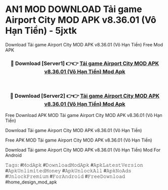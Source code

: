 # AN1 MOD DOWNLOAD Tải game Airport City MOD APK v8.36.01 (Vô Hạn Tiền) - 5jxtk
Download Tải game Airport City MOD APK v8.36.01 (Vô Hạn Tiền) Free Mod APK

<div align="center">
<h3>🔴 Download [Server1] 👉👉 <a href="https://apk-comot.site?title=Tải_game_Airport_City_MOD_APK_v8.36.01_(Vô_Hạn_Tiền)">Tải game Airport City MOD APK v8.36.01 (Vô Hạn Tiền) Mod Apk</a></h3><br>

<h3>🔴 Download [Server2] 👉👉 <a href="https://apk-comot.site?title=Tải_game_Airport_City_MOD_APK_v8.36.01_(Vô_Hạn_Tiền)">Tải game Airport City MOD APK v8.36.01 (Vô Hạn Tiền) Mod Apk</a></h3>
</div>


Free Download APK MOD Tải game Airport City MOD APK v8.36.01 (Vô Hạn Tiền)

Download Tải game Airport City MOD APK v8.36.01 (Vô Hạn Tiền) 

Free APK MOD Tải game Airport City MOD APK v8.36.01 (Vô Hạn Tiền) 

Download Tải game Airport City MOD APK v8.36.01 (Vô Hạn Tiền) Mod For Android

𝚃𝚊𝚐𝚜: #𝙼𝚘𝚍𝙰𝚙𝚔 #𝙳𝚘𝚠𝚗𝚕𝚘𝚊𝚍𝙼𝚘𝚍𝙰𝚙𝚔 #𝙰𝚙𝚔𝙻𝚊𝚝𝚎𝚜𝚝𝚅𝚎𝚛𝚜𝚒𝚘𝚗 #𝙰𝚙𝚔𝚄𝚗𝚕𝚒𝚖𝚒𝚝𝚎𝚍𝙼𝚘𝚗𝚎𝚢 #𝙰𝚙𝚔𝚄𝚗𝚕𝚘𝚌𝚔𝙰𝚕𝚕 #𝙰𝚙𝚔𝙽𝚘𝙰𝚍𝚜 #𝚄𝚗𝚕𝚘𝚌𝚔𝙿𝚛𝚎𝚖𝚒𝚞𝚖 #𝙵𝚘𝚛𝙰𝚗𝚍𝚛𝚘𝚒𝚍 #𝙵𝚛𝚎𝚎𝙳𝚘𝚠𝚗𝚕𝚘𝚊𝚍 #home_design_mod_apk
